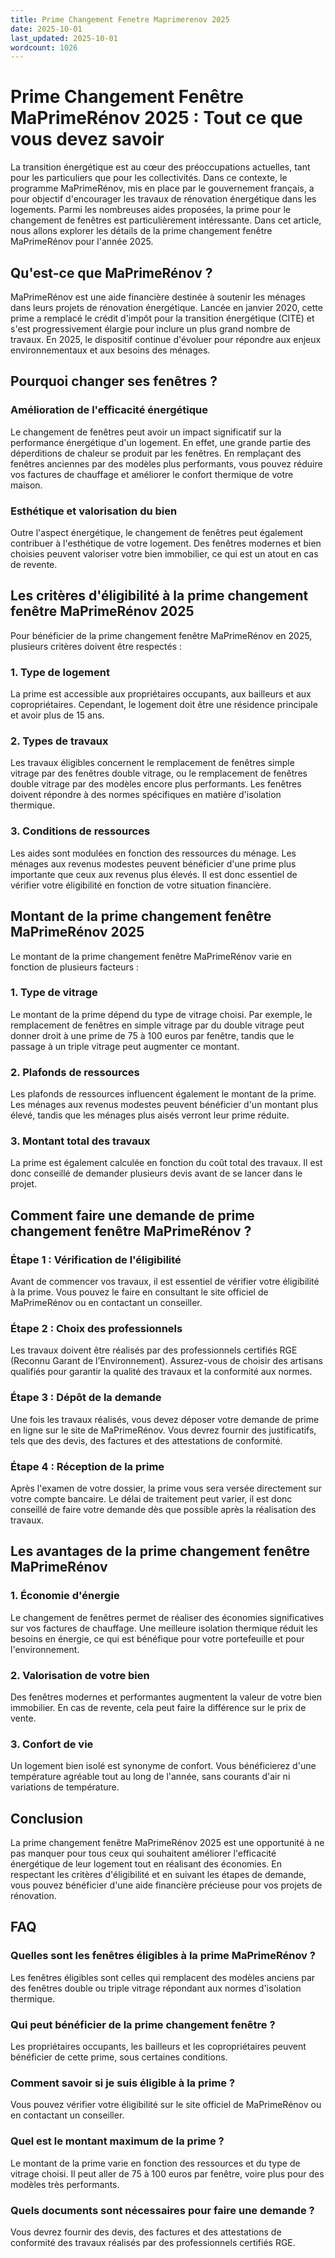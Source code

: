```yaml
---
title: Prime Changement Fenetre Maprimerenov 2025
date: 2025-10-01
last_updated: 2025-10-01
wordcount: 1026
---
```


# Prime Changement Fenêtre MaPrimeRénov 2025 : Tout ce que vous devez savoir

La transition énergétique est au cœur des préoccupations actuelles, tant pour les particuliers que pour les collectivités. Dans ce contexte, le programme MaPrimeRénov, mis en place par le gouvernement français, a pour objectif d'encourager les travaux de rénovation énergétique dans les logements. Parmi les nombreuses aides proposées, la prime pour le changement de fenêtres est particulièrement intéressante. Dans cet article, nous allons explorer les détails de la prime changement fenêtre MaPrimeRénov pour l'année 2025.

## Qu'est-ce que MaPrimeRénov ?

MaPrimeRénov est une aide financière destinée à soutenir les ménages dans leurs projets de rénovation énergétique. Lancée en janvier 2020, cette prime a remplacé le crédit d'impôt pour la transition énergétique (CITE) et s'est progressivement élargie pour inclure un plus grand nombre de travaux. En 2025, le dispositif continue d'évoluer pour répondre aux enjeux environnementaux et aux besoins des ménages.

## Pourquoi changer ses fenêtres ?

### Amélioration de l'efficacité énergétique

Le changement de fenêtres peut avoir un impact significatif sur la performance énergétique d'un logement. En effet, une grande partie des déperditions de chaleur se produit par les fenêtres. En remplaçant des fenêtres anciennes par des modèles plus performants, vous pouvez réduire vos factures de chauffage et améliorer le confort thermique de votre maison.

### Esthétique et valorisation du bien

Outre l'aspect énergétique, le changement de fenêtres peut également contribuer à l'esthétique de votre logement. Des fenêtres modernes et bien choisies peuvent valoriser votre bien immobilier, ce qui est un atout en cas de revente.

## Les critères d'éligibilité à la prime changement fenêtre MaPrimeRénov 2025

Pour bénéficier de la prime changement fenêtre MaPrimeRénov en 2025, plusieurs critères doivent être respectés :

### 1. Type de logement

La prime est accessible aux propriétaires occupants, aux bailleurs et aux copropriétaires. Cependant, le logement doit être une résidence principale et avoir plus de 15 ans.

### 2. Types de travaux

Les travaux éligibles concernent le remplacement de fenêtres simple vitrage par des fenêtres double vitrage, ou le remplacement de fenêtres double vitrage par des modèles encore plus performants. Les fenêtres doivent répondre à des normes spécifiques en matière d'isolation thermique.

### 3. Conditions de ressources

Les aides sont modulées en fonction des ressources du ménage. Les ménages aux revenus modestes peuvent bénéficier d'une prime plus importante que ceux aux revenus plus élevés. Il est donc essentiel de vérifier votre éligibilité en fonction de votre situation financière.

## Montant de la prime changement fenêtre MaPrimeRénov 2025

Le montant de la prime changement fenêtre MaPrimeRénov varie en fonction de plusieurs facteurs :

### 1. Type de vitrage

Le montant de la prime dépend du type de vitrage choisi. Par exemple, le remplacement de fenêtres en simple vitrage par du double vitrage peut donner droit à une prime de 75 à 100 euros par fenêtre, tandis que le passage à un triple vitrage peut augmenter ce montant.

### 2. Plafonds de ressources

Les plafonds de ressources influencent également le montant de la prime. Les ménages aux revenus modestes peuvent bénéficier d'un montant plus élevé, tandis que les ménages plus aisés verront leur prime réduite.

### 3. Montant total des travaux

La prime est également calculée en fonction du coût total des travaux. Il est donc conseillé de demander plusieurs devis avant de se lancer dans le projet.

## Comment faire une demande de prime changement fenêtre MaPrimeRénov ?

### Étape 1 : Vérification de l'éligibilité

Avant de commencer vos travaux, il est essentiel de vérifier votre éligibilité à la prime. Vous pouvez le faire en consultant le site officiel de MaPrimeRénov ou en contactant un conseiller.

### Étape 2 : Choix des professionnels

Les travaux doivent être réalisés par des professionnels certifiés RGE (Reconnu Garant de l’Environnement). Assurez-vous de choisir des artisans qualifiés pour garantir la qualité des travaux et la conformité aux normes.

### Étape 3 : Dépôt de la demande

Une fois les travaux réalisés, vous devez déposer votre demande de prime en ligne sur le site de MaPrimeRénov. Vous devrez fournir des justificatifs, tels que des devis, des factures et des attestations de conformité.

### Étape 4 : Réception de la prime

Après l'examen de votre dossier, la prime vous sera versée directement sur votre compte bancaire. Le délai de traitement peut varier, il est donc conseillé de faire votre demande dès que possible après la réalisation des travaux.

## Les avantages de la prime changement fenêtre MaPrimeRénov

### 1. Économie d'énergie

Le changement de fenêtres permet de réaliser des économies significatives sur vos factures de chauffage. Une meilleure isolation thermique réduit les besoins en énergie, ce qui est bénéfique pour votre portefeuille et pour l'environnement.

### 2. Valorisation de votre bien

Des fenêtres modernes et performantes augmentent la valeur de votre bien immobilier. En cas de revente, cela peut faire la différence sur le prix de vente.

### 3. Confort de vie

Un logement bien isolé est synonyme de confort. Vous bénéficierez d'une température agréable tout au long de l'année, sans courants d'air ni variations de température.

## Conclusion

La prime changement fenêtre MaPrimeRénov 2025 est une opportunité à ne pas manquer pour tous ceux qui souhaitent améliorer l'efficacité énergétique de leur logement tout en réalisant des économies. En respectant les critères d'éligibilité et en suivant les étapes de demande, vous pouvez bénéficier d'une aide financière précieuse pour vos projets de rénovation.

## FAQ

### Quelles sont les fenêtres éligibles à la prime MaPrimeRénov ?

Les fenêtres éligibles sont celles qui remplacent des modèles anciens par des fenêtres double ou triple vitrage répondant aux normes d'isolation thermique.

### Qui peut bénéficier de la prime changement fenêtre ?

Les propriétaires occupants, les bailleurs et les copropriétaires peuvent bénéficier de cette prime, sous certaines conditions.

### Comment savoir si je suis éligible à la prime ?

Vous pouvez vérifier votre éligibilité sur le site officiel de MaPrimeRénov ou en contactant un conseiller.

### Quel est le montant maximum de la prime ?

Le montant de la prime varie en fonction des ressources et du type de vitrage choisi. Il peut aller de 75 à 100 euros par fenêtre, voire plus pour des modèles très performants.

### Quels documents sont nécessaires pour faire une demande ?

Vous devrez fournir des devis, des factures et des attestations de conformité des travaux réalisés par des professionnels certifiés RGE.